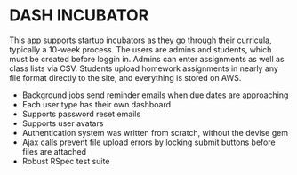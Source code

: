 # DASH INCUBATOR 

This app supports startup incubators as they go through their curricula, typically a 10-week process. The users are admins and students, which must be created before loggin in. Admins can enter assignments as well as class lists via CSV. Students upload homework assignments in nearly any file format directly to the site, and everything is stored on AWS. 

* Background jobs send reminder emails when due dates are approaching
* Each user type has their own dashboard
* Supports password reset emails 
* Supports user avatars 
* Authentication system was written from scratch, without the devise gem
* Ajax calls prevent file upload errors by locking submit buttons before files are attached 
* Robust RSpec test suite
